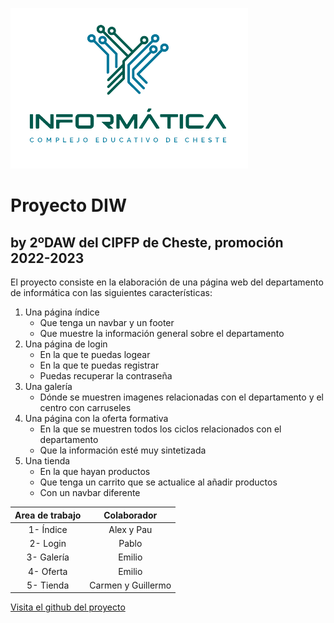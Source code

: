 ![Logo del proyecto](.\src\assets\images\logo_transparente.png)
# **Proyecto DIW**
## by 2ºDAW del CIPFP de Cheste, promoción 2022-2023

El proyecto consiste en la elaboración de una página web del departamento de informática con las siguientes características:

1. Una página índice 
    * Que tenga un navbar y un footer
    * Que muestre la información general sobre el departamento
2. Una página de login
    * En la que te puedas logear
    * En la que te puedas registrar
    * Puedas recuperar la contraseña
3. Una galería
    * Dónde se muestren imagenes relacionadas con el departamento y el centro con carruseles
4. Una página con la oferta formativa
    * En la que se muestren todos los ciclos relacionados con el departamento
    * Que la información esté muy sintetizada
5. Una tienda
    * En la que hayan productos
    * Que tenga un carrito que se actualice al añadir productos
    * Con un navbar diferente

| Area de trabajo |    Colaborador     |
|:---------------:|:------------------:|
| 1- Índice       |     Alex y Pau     | 
| 2- Login        |       Pablo        |
| 3- Galería      |       Emilio       |
| 4- Oferta       |       Emilio       |
| 5- Tienda       | Carmen y Guillermo |


[Visita el github del proyecto](https://github.com/antricki/PROYECTO-DIW-2022-23)

